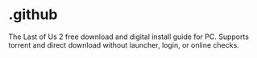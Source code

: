 # .github
The Last of Us 2 free download and digital install guide for PC. Supports torrent and direct download without launcher, login, or online checks.
